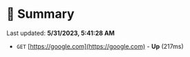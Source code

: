 # 📖 Summary
Last updated: **5/31/2023, 5:41:28 AM**

- `GET` [https://google.com](https://google.com) - **Up** (217ms)
